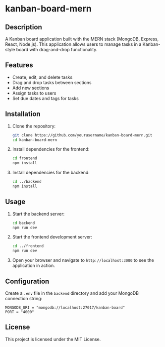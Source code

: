 # kanban-board-mern
## Description
A Kanban board application built with the MERN stack (MongoDB, Express, React, Node.js). This application allows users to manage tasks in a Kanban-style board with drag-and-drop functionality.

## Features
- Create, edit, and delete tasks
- Drag and drop tasks between sections
- Add new sections
- Assign tasks to users
- Set due dates and tags for tasks

## Installation
1. Clone the repository:
    ```sh
    git clone https://github.com/yourusername/kanban-board-mern.git
    cd kanban-board-mern
    ```

2. Install dependencies for the frontend:
    ```sh
    cd frontend
    npm install
    ```

3. Install dependencies for the backend:
    ```sh
    cd ../backend
    npm install
    ```

## Usage
1. Start the backend server:
    ```sh
    cd backend
    npm run dev
    ```

2. Start the frontend development server:
    ```sh
    cd ../frontend
    npm run dev
    ```

3. Open your browser and navigate to `http://localhost:3000` to see the application in action.

## Configuration
Create a `.env` file in the `backend` directory and add your MongoDB connection string:
```env
MONGODB_URI = "mongodb://localhost:27017/kanban-board"
PORT = "4000"
```

## License
This project is licensed under the MIT License.